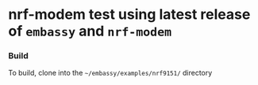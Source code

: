 # nrf-modem test using latest release of `embassy` and `nrf-modem`

### Build
To build, clone into the `~/embassy/examples/nrf9151/` directory


